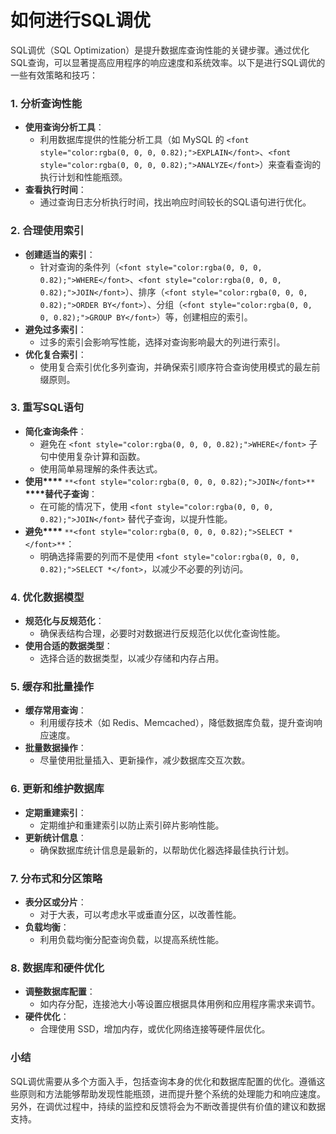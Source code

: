 # 如何进行SQL调优

<font style="color:rgba(0, 0, 0, 0.82);">SQL调优（SQL Optimization）是提升数据库查询性能的关键步骤。通过优化SQL查询，可以显著提高应用程序的响应速度和系统效率。以下是进行SQL调优的一些有效策略和技巧：</font>

### <font style="color:rgba(0, 0, 0, 0.82);">1. 分析查询性能</font>
+ **<font style="color:rgba(0, 0, 0, 0.82);">使用查询分析工具</font>**<font style="color:rgba(0, 0, 0, 0.82);">：</font>
    - <font style="color:rgba(0, 0, 0, 0.82);">利用数据库提供的性能分析工具（如 MySQL 的</font><font style="color:rgba(0, 0, 0, 0.82);"> </font>`<font style="color:rgba(0, 0, 0, 0.82);">EXPLAIN</font>`<font style="color:rgba(0, 0, 0, 0.82);">、</font>`<font style="color:rgba(0, 0, 0, 0.82);">ANALYZE</font>`<font style="color:rgba(0, 0, 0, 0.82);">）来查看查询的执行计划和性能瓶颈。</font>
+ **<font style="color:rgba(0, 0, 0, 0.82);">查看执行时间</font>**<font style="color:rgba(0, 0, 0, 0.82);">：</font>
    - <font style="color:rgba(0, 0, 0, 0.82);">通过查询日志分析执行时间，找出响应时间较长的SQL语句进行优化。</font>

### <font style="color:rgba(0, 0, 0, 0.82);">2. 合理使用索引</font>
+ **<font style="color:rgba(0, 0, 0, 0.82);">创建适当的索引</font>**<font style="color:rgba(0, 0, 0, 0.82);">：</font>
    - <font style="color:rgba(0, 0, 0, 0.82);">针对查询的条件列（</font>`<font style="color:rgba(0, 0, 0, 0.82);">WHERE</font>`<font style="color:rgba(0, 0, 0, 0.82);">、</font>`<font style="color:rgba(0, 0, 0, 0.82);">JOIN</font>`<font style="color:rgba(0, 0, 0, 0.82);">）、排序（</font>`<font style="color:rgba(0, 0, 0, 0.82);">ORDER BY</font>`<font style="color:rgba(0, 0, 0, 0.82);">）、分组（</font>`<font style="color:rgba(0, 0, 0, 0.82);">GROUP BY</font>`<font style="color:rgba(0, 0, 0, 0.82);">）等，创建相应的索引。</font>
+ **<font style="color:rgba(0, 0, 0, 0.82);">避免过多索引</font>**<font style="color:rgba(0, 0, 0, 0.82);">：</font>
    - <font style="color:rgba(0, 0, 0, 0.82);">过多的索引会影响写性能，选择对查询影响最大的列进行索引。</font>
+ **<font style="color:rgba(0, 0, 0, 0.82);">优化复合索引</font>**<font style="color:rgba(0, 0, 0, 0.82);">：</font>
    - <font style="color:rgba(0, 0, 0, 0.82);">使用复合索引优化多列查询，并确保索引顺序符合查询使用模式的最左前缀原则。</font>

### <font style="color:rgba(0, 0, 0, 0.82);">3. 重写SQL语句</font>
+ **<font style="color:rgba(0, 0, 0, 0.82);">简化查询条件</font>**<font style="color:rgba(0, 0, 0, 0.82);">：</font>
    - <font style="color:rgba(0, 0, 0, 0.82);">避免在</font><font style="color:rgba(0, 0, 0, 0.82);"> </font>`<font style="color:rgba(0, 0, 0, 0.82);">WHERE</font>`<font style="color:rgba(0, 0, 0, 0.82);"> </font><font style="color:rgba(0, 0, 0, 0.82);">子句中使用复杂计算和函数。</font>
    - <font style="color:rgba(0, 0, 0, 0.82);">使用简单易理解的条件表达式。</font>
+ **<font style="color:rgba(0, 0, 0, 0.82);">使用</font>****<font style="color:rgba(0, 0, 0, 0.82);"> </font>**`**<font style="color:rgba(0, 0, 0, 0.82);">JOIN</font>**`**<font style="color:rgba(0, 0, 0, 0.82);"> </font>****<font style="color:rgba(0, 0, 0, 0.82);">替代子查询</font>**<font style="color:rgba(0, 0, 0, 0.82);">：</font>
    - <font style="color:rgba(0, 0, 0, 0.82);">在可能的情况下，使用</font><font style="color:rgba(0, 0, 0, 0.82);"> </font>`<font style="color:rgba(0, 0, 0, 0.82);">JOIN</font>`<font style="color:rgba(0, 0, 0, 0.82);"> </font><font style="color:rgba(0, 0, 0, 0.82);">替代子查询，以提升性能。</font>
+ **<font style="color:rgba(0, 0, 0, 0.82);">避免</font>****<font style="color:rgba(0, 0, 0, 0.82);"> </font>**`**<font style="color:rgba(0, 0, 0, 0.82);">SELECT *</font>**`<font style="color:rgba(0, 0, 0, 0.82);">：</font>
    - <font style="color:rgba(0, 0, 0, 0.82);">明确选择需要的列而不是使用</font><font style="color:rgba(0, 0, 0, 0.82);"> </font>`<font style="color:rgba(0, 0, 0, 0.82);">SELECT *</font>`<font style="color:rgba(0, 0, 0, 0.82);">，以减少不必要的列访问。</font>

### <font style="color:rgba(0, 0, 0, 0.82);">4. 优化数据模型</font>
+ **<font style="color:rgba(0, 0, 0, 0.82);">规范化与反规范化</font>**<font style="color:rgba(0, 0, 0, 0.82);">：</font>
    - <font style="color:rgba(0, 0, 0, 0.82);">确保表结构合理，必要时对数据进行反规范化以优化查询性能。</font>
+ **<font style="color:rgba(0, 0, 0, 0.82);">使用合适的数据类型</font>**<font style="color:rgba(0, 0, 0, 0.82);">：</font>
    - <font style="color:rgba(0, 0, 0, 0.82);">选择合适的数据类型，以减少存储和内存占用。</font>

### <font style="color:rgba(0, 0, 0, 0.82);">5. 缓存和批量操作</font>
+ **<font style="color:rgba(0, 0, 0, 0.82);">缓存常用查询</font>**<font style="color:rgba(0, 0, 0, 0.82);">：</font>
    - <font style="color:rgba(0, 0, 0, 0.82);">利用缓存技术（如 Redis、Memcached），降低数据库负载，提升查询响应速度。</font>
+ **<font style="color:rgba(0, 0, 0, 0.82);">批量数据操作</font>**<font style="color:rgba(0, 0, 0, 0.82);">：</font>
    - <font style="color:rgba(0, 0, 0, 0.82);">尽量使用批量插入、更新操作，减少数据库交互次数。</font>

### <font style="color:rgba(0, 0, 0, 0.82);">6. 更新和维护数据库</font>
+ **<font style="color:rgba(0, 0, 0, 0.82);">定期重建索引</font>**<font style="color:rgba(0, 0, 0, 0.82);">：</font>
    - <font style="color:rgba(0, 0, 0, 0.82);">定期维护和重建索引以防止索引碎片影响性能。</font>
+ **<font style="color:rgba(0, 0, 0, 0.82);">更新统计信息</font>**<font style="color:rgba(0, 0, 0, 0.82);">：</font>
    - <font style="color:rgba(0, 0, 0, 0.82);">确保数据库统计信息是最新的，以帮助优化器选择最佳执行计划。</font>

### <font style="color:rgba(0, 0, 0, 0.82);">7. 分布式和分区策略</font>
+ **<font style="color:rgba(0, 0, 0, 0.82);">表分区或分片</font>**<font style="color:rgba(0, 0, 0, 0.82);">：</font>
    - <font style="color:rgba(0, 0, 0, 0.82);">对于大表，可以考虑水平或垂直分区，以改善性能。</font>
+ **<font style="color:rgba(0, 0, 0, 0.82);">负载均衡</font>**<font style="color:rgba(0, 0, 0, 0.82);">：</font>
    - <font style="color:rgba(0, 0, 0, 0.82);">利用负载均衡分配查询负载，以提高系统性能。</font>

### <font style="color:rgba(0, 0, 0, 0.82);">8. 数据库和硬件优化</font>
+ **<font style="color:rgba(0, 0, 0, 0.82);">调整数据库配置</font>**<font style="color:rgba(0, 0, 0, 0.82);">：</font>
    - <font style="color:rgba(0, 0, 0, 0.82);">如内存分配，连接池大小等设置应根据具体用例和应用程序需求来调节。</font>
+ **<font style="color:rgba(0, 0, 0, 0.82);">硬件优化</font>**<font style="color:rgba(0, 0, 0, 0.82);">：</font>
    - <font style="color:rgba(0, 0, 0, 0.82);">合理使用 SSD，增加内存，或优化网络连接等硬件层优化。</font>

### <font style="color:rgba(0, 0, 0, 0.82);">小结</font>
<font style="color:rgba(0, 0, 0, 0.82);">SQL调优需要从多个方面入手，包括查询本身的优化和数据库配置的优化。遵循这些原则和方法能够帮助发现性能瓶颈，进而提升整个系统的处理能力和响应速度。另外，在调优过程中，持续的监控和反馈将会为不断改善提供有价值的建议和数据支持。</font>


